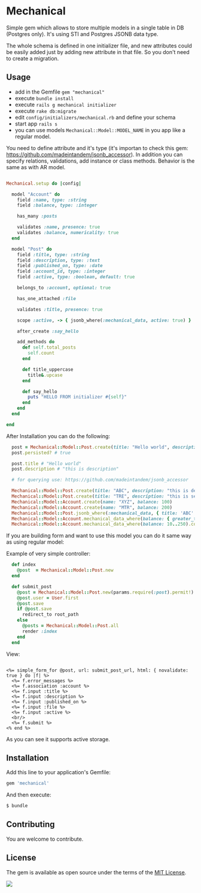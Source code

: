 # Mechanical

Simple gem which allows to store multiple models in a single table in DB (Postgres only). It's using STI and Postgres JSONB data type.

The whole schema is defined in one initializer file, and new attributes could be easily added just by adding new attribute in that file. So you don't need to create a migration.

## Usage

- add in the Gemfile `gem "mechanical"`
- execute `bundle install`
- execute `rails g mechanical initializer`
- execute `rake db:migrate`
- edit `config/initializers/mechanical.rb` and define your schema
- start app `rails s`
- you can use models `Mechanical::Model::MODEL_NAME` in you app like a regular model.

You need to define attribute and it's type (it's importan to check this gem: https://github.com/madeintandem/jsonb_accessor).
In addition you can specify relations, validations, add instance or class methods. Behavior is the same as with AR model.

```ruby

Mechanical.setup do |config|

  model "Account" do
    field :name, type: :string
    field :balance, type: :integer

    has_many :posts

    validates :name, presence: true
    validates :balance, numericality: true
  end

  model "Post" do
    field :title, type: :string
    field :description, type: :text
    field :published_on, type: :date
    field :account_id, type: :integer
    field :active, type: :boolean, default: true

    belongs_to :account, optional: true

    has_one_attached :file

    validates :title, presence: true

    scope :active, -> { jsonb_where(:mechanical_data, active: true) }

    after_create :say_hello

    add_methods do
      def self.total_posts
        self.count
      end

      def title_uppercase
        title&.upcase
      end

      def say_hello
        puts "HELLO FROM initializer #{self}"
      end
    end
  end

end
```

After Installation you can do the following:

```ruby
  post = Mechanical::Model::Post.create(title: "Hello world", description: "this is description")
  post.persisted? # true

  post.title # "Hello world"
  post.description # "this is description"

  # for querying use: https://github.com/madeintandem/jsonb_accessor

  Mechanical::Model::Post.create(title: "ABC", description: "this is description")
  Mechanical::Model::Post.create(title: "TRE", description: "this is second description")
  Mechanical::Model::Account.create(name: "XYZ", balance: 100)
  Mechanical::Model::Account.create(name: "MTR", balance: 200)
  Mechanical::Model::Post.jsonb_where(:mechanical_data, { title: 'ABC' }).count # 1
  Mechanical::Model::Account.mechanical_data_where(balance: { greater_than_or_equal_to: 150 }).count # 1
  Mechanical::Model::Account.mechanical_data_where(balance: 10..250).count # 2
```

If you are building form and want to use this model you can do it same way as using regular model:

Example of very simple controller:

```ruby
  def index
    @post  = Mechanical::Model::Post.new
  end

  def submit_post
    @post = Mechanical::Model::Post.new(params.require(:post).permit!)
    @post.user = User.first
    @post.save
    if @post.save
      redirect_to root_path
    else
      @posts = Mechanical::Model::Post.all
      render :index
    end
  end
```

View:

```erb

<%= simple_form_for @post, url: submit_post_url, html: { novalidate: true } do |f| %>
  <%= f.error_messages %>
  <%= f.association :account %>
  <%= f.input :title %>
  <%= f.input :description %>
  <%= f.input :published_on %>
  <%= f.input :file %>
  <%= f.input :active %>
  <br/>
  <%= f.submit %>
<% end %>

```

As you can see it supports active storage.


## Installation
Add this line to your application's Gemfile:

```ruby
gem 'mechanical'
```

And then execute:
```bash
$ bundle
```
## Contributing

You are welcome to contribute.

## License

The gem is available as open source under the terms of the [MIT License](https://opensource.org/licenses/MIT).

[<img src="https://github.com/igorkasyanchuk/rails_time_travel/blob/main/docs/more_gems.png?raw=true"
/>](https://www.railsjazz.com/)
